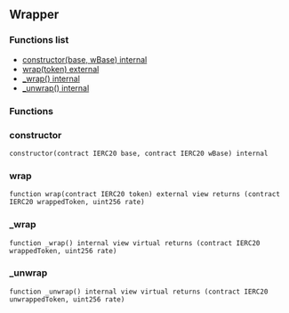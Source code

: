 
## Wrapper

### Functions list
- [constructor(base, wBase) internal](#constructor)
- [wrap(token) external](#wrap)
- [_wrap() internal](#_wrap)
- [_unwrap() internal](#_unwrap)

### Functions
### constructor

```solidity
constructor(contract IERC20 base, contract IERC20 wBase) internal
```

### wrap

```solidity
function wrap(contract IERC20 token) external view returns (contract IERC20 wrappedToken, uint256 rate)
```

### _wrap

```solidity
function _wrap() internal view virtual returns (contract IERC20 wrappedToken, uint256 rate)
```

### _unwrap

```solidity
function _unwrap() internal view virtual returns (contract IERC20 unwrappedToken, uint256 rate)
```

